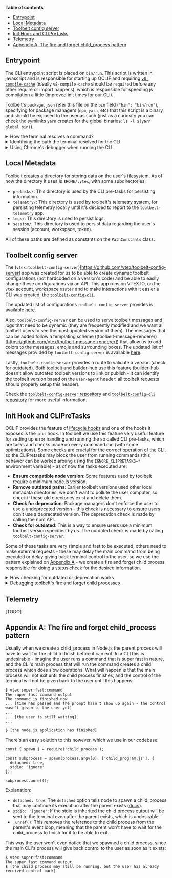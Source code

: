 **Table of contents**

- [Entrypoint](#entrypoint)
- [Local Metadata](#local-metadata)
- [Toolbelt config server](#toolbelt-config-server)
- [Init Hook and CLIPreTasks](#init-hook-and-clipretasks)
- [Telemetry](#telemetry)
- [Appendix A: The fire and forget child_process pattern](#appendix-a-the-fire-and-forget-child_process-pattern)

## Entrypoint

The CLI entrypoint script is placed on `bin/run`. This script is written in javascript and is
responsible for starting up OCLIF and requiring
[`v8-compile-cache`](https://www.npmjs.com/package/v8-compile-cache) (ideally `v8-compile-cache`
should be `require`d before any other require or import happens), which is responsible for speeding
js compilation a little (improved init times for our CLI).

Toolbelt's `package.json` refer this file on the `bin` field (`"bin": "bin/run"`), specifying for
package managers (`npm`, `yarn`, etc) that this script is a binary and should be exposed to the user
as such (just as a curiosity you can check the symlinks `yarn` creates for the global binaries:
`ls -l $(yarn global bin)`).

<details> 
  <summary> How the terminal resolves a command? </summary>

When we run:

```
$ vtex
```

The terminal uses the `PATH` environment variable to resolve the command given to an executable. The
PATH variable in bash has the following format:

```
$ echo $PATH
/usr/local/sbin:/usr/local/bin:/usr/sbin:/usr/bin:/sbin:/bin
```

It is a list of colon separated strings, each one representing an absolute path in the file system
in which the terminal will lookup for an executable. So when we run `vtex`, the terminal will look
up each directory in the `PATH` list searching for an executable file named `vtex`, and as soon as
it finds it, it will execute it.

This is sometimes a source of installation bugs, for example, when we install `yarn` we have to
configure our `PATH` variable to add `yarn`'s global binaries path (see `PATH` setup
[here](https://classic.yarnpkg.com/en/docs/install/)), so when we run a command installed with
`yarn` the terminal will be able to resolve this command to a binary installed by `yarn`.

In bash adding a new path to `PATH` is simple, we just have to add to our `~/.bashrc` the following
line and restart terminal sessions
([more details and troubleshooting](https://unix.stackexchange.com/questions/26047/how-to-correctly-add-a-path-to-path)):

```
export PATH=$PATH:new/path
```

We can also take advantage of the `PATH` variable to improve our local workflows. An example is what
was made in this repository, for local CLI development and testing. In order to test locally the CLI
we have to build the typescript code and then run the entrypoint js script at `bin/run`. If we want
to run the CLI on any other directory other than the repository itself we have to either use the
absolute path to `bin/run` or use the relative path to `bin/run`. A solution to facilitate this is
creating a symlink to `bin/run` named whatever we want (we named `vtex-test`) in a diretory that is
on `PATH`. Then when we run `vtex-test` the terminal will resolve this command to the symlink, which
will be resolved to `bin/run`, an executable script - voilà, `vtex-test` runs our local version of
the CLI. The problem with this solution is that usually directories on `PATH` need `sudo` to be
modified - we solved this by ask the developer to add a new path to his/her `PATH` - the `vtex-test`
symlink will be created there.

</details>

<details>
  <summary> Identifying the path the terminal resolved for the CLI  </summary>

Sometimes it's useful to identify the path to which the terminal resolved the command `vtex`. For
example, if we have multiple package managers installed, when we run `vtex` the command is being
resolved to the binary installed by which package manager? In case a user is having a bug, does the
binary `vtex` is pointing to is correct?

In order to identify this resolution path it's simple:

```
$ which vtex
/home/jessepinkman/.yarn/bin/vtex
```

The above example shows that `vtex` is being resolved to a `yarn` installation. Another example is a
`npm + nvm` installation:

```
$ which vtex
/home/jessepinkman/.nvm/versions/node/v12.18.3/bin/vtex
```

Or the `vtex-test` local testing command:

```
$ which vtex-test
/home/jessepinkman/.vtex/dev/bin/vtex-test
```

</details>

<details>
  <summary> Using Chrome's debugger when running the CLI </summary>

Sometimes using a debugger to follow step by step our code is useful. In order to use this in the
CLI we'll have, as of now, to run `bin/run` manually like this:

```
$ node --inspect-brk bin/run commandIWantToDebug
Debugger listening on ws://127.0.0.1:9229/c4585756-4cbb-48ed-8871-29f22b617ba0
For help, see: https://nodejs.org/en/docs/inspector
```

Now you can go to `chrome://inspect` in your chrome and you'll see:

You can open the `inspect` link and then start debugging this command execution.

**TIP**: you can add the keyword `debugger` in parts of your code and then de debugger will create a
breakpoint there:

```ts
const fn = () => {
    ... // do things
    debugger // want to stop here
    ... // do more things
}
```

</details>

## Local Metadata

Toolbelt creates a directory for storing data on the user's filesystem. As of now the directory it
uses is `$HOME/.vtex`, with some subdirectories:

- `pretasks/`: This directory is used by the CLI pre-tasks for persisting information.
- `telemetry/`: This directory is used by toolbelt's telemetry system, for persisting telemetry
  locally until it's decided to report to the `toolbelt-telemetry` app.
- `logs/`: This directory is used to persist logs.
- `session/`: This directory is used to persist data regarding the user's session (account,
  workspace, token).

All of these paths are defined as constants on the `PathConstants` class.

## Toolbelt config server

The (`vtex.toolbelt-config-server`)[https://github.com/vtex/toolbelt-config-server] app was created
for us to be able to create dynamic toolbelt configurations (not hardcoded on a version's code) and
be able to easily change these configurations via an API. This app runs on VTEX IO, on the `vtex`
account, workspace `master` and to make interactions with it easier a CLI was created, the
[`toolbelt-config-cli`](https://github.com/vtex/toolbelt-config-cli).

The updated list of configurations `toolbelt-config-server` provides is available
[here](https://github.com/vtex/toolbelt-config-server#configs).

Also, `toolbelt-config-server` can be used to serve toolbelt messages and logs that need to be
dynamic (they are frequently modified and we want all toolbelt users to see the most updated version
of them). The messages that can be added follow a templating scheme
((toolbelt-message-renderer)[https://github.com/vtex/toolbelt-message-renderer]) that allow us to
add colors to the messages, emojis and surrounding boxes. The updated list of messages provided by
`toolbelt-config-server` is available
[here](https://github.com/vtex/toolbelt-config-server#messages).

Lastly, `toolbelt-config-server` provides a route to validate a version (check for outdated). Both
toolbelt and builder-hub use this feature (builder-hub doesn't allow outdated toolbelt versions to
link or publish - it can identify the toolbelt version based on the `user-agent` header: all
toolbelt requests should properly setup this header).

Check the [`toolbelt-config-server` repository](https://github.com/vtex/toolbelt-config-server) and
[`toolbelt-config-cli` repository](https://github.com/vtex/toolbelt-config-cli) for more useful
information.

## Init Hook and CLIPreTasks

OCLIF provides the feature of [lifecycle hooks](https://oclif.io/docs/hooks#lifecycle-events) and
one of the hooks it exposes is the `init` hook. In toolbelt we use this feature very useful feature
for setting up error handling and running the so called CLI pre-tasks, which are tasks and checks
made on every command run (with some optimizations). Some checks are crucial for the correct
operation of the CLI, so the CLIPretasks may block the user from running commands (this behavior can
be worked aroung using the `IGNORE_CLIPRETASKS=*` environment variable) - as of now the tasks
executed are:

- **Ensure compatible node version**: Some features used by toolbelt require a minimum node.js
  version.
- **Remove outdated paths**: Earlier toolbelt versions used other local metadata directories, we
  don't want to pollute the user computer, so check if these old directories exist and delete them.
- **Check for deprecation**: Package managers don't enforce the user to use a undeprecated version -
  this check is necessary to ensure users don't use a deprecated version. The deprecation check is
  made by calling the npm API.
- **Check for outdated**: This is a way to ensure users use a minimum toolbelt version specified by
  us. The outdated check is made by calling `toolbelt-config-server`.

Some of these tasks are very simple and fast to be executed, others need to make external requests -
these may delay the main command from being executed or delay giving back terminal control to the
user, so we use the pattern explained on
[Appendix A](#appendix-a-the-fire-and-forget-child_process-pattern) - we create a fire and forget
child process responsible for doing a status check for the desired information.

<details>
  <summary> How checking for outdated or deprecation works </summary>

These tasks follow the same pattern. Each one of them have a storage in the format of a json at
`~/.vtex/pretasks/` where the status check result and last status check date will be persisted,
e.g.:

```json
// outdated-checking.json
{
  "outdatedInfo": {
    "versionChecked": "2.110.1",
    "outdated": false
  },
  "lastOutdatedCheck": 1598632562481
}
```

Whenever the user runs a command, the CLI pre-task for these checks will be executed - it will read
this json storage and will, in some cases, will spawn the fire and forget child process for updating
the status. In the case of checking for outdated these cases are the following:

- The toolbelt version being used doesn't match with the version checked on the storage.
- The current version is outdated (if it's outdated makes sense to do a check every time - what if
  we change our mind about outdating and update the data on `toolbelt-config-server`?).
- The last status update was long time ago (this check interval is defined in a constante).

In these cases the child process will be spawned and it will update the json storage with the latest
information.

</details>

<details>
  <summary> Debugging toolbelt's fire and forget child processes </summary>

As described in [Appendix A](#appendix-a-the-fire-and-forget-child_process-pattern), the fire and
forget child processes created doesn't inherit the parent stdio, so we don't get to see their
outputs, making it difficult to debug them. We created a workaround to this by means of an
environment variable: `DEBUG_CP=*`. Whenever we run a CLI command with this environment variable set
the child processes will inherit the parent's stdio, so we'll be able to see the child processes'
outputs.

</details>

## Telemetry

[TODO]

## Appendix A: The fire and forget child_process pattern

Usually when we create a child_process in Node.js the parent process will have to wait for the child
to finish before it can exit. In a CLI this is undesirable - imagine the user runs a command that is
super fast in nature, and the CLI's main process that will run the command creates a child process
which does slow operations. What will happen is that the main process will not exit until the child
process finishes, and the control of the terminal will not be given back to the user until this
happens:

```
$ vtex super:fast:command
The super fast command output
The command is finished now
... [time has passed and the prompt hasn't show up again - the control wasn't given to the user yet]
...
... [the user is still waiting]
...

$ [the node.js application has finished]
```

There's an easy solution to this however, which we use in our codebase:

```
const { spawn } = require('child_process');

const subprocess = spawn(process.argv[0], ['child_program.js'], {
  detached: true,
  stdio: 'ignore'
});

subprocess.unref();
```

Explanation:

- `detached: true`: The `detached` option tells node to spawn a child_process that may continue its
  execution after the parent exists
  ([docs](https://nodejs.org/api/child_process.html#child_process_options_detached)).
- `stdio: 'ignore'`: If the stdio is inherited the child process output will be sent to the terminal
  even after the parent exists, which is undesirable
- `.unref()`: This removes the reference to the child process from the parent's event loop, meaning
  that the parent won't have to wait for the child_process to finish for it to be able to exit.

This way the user won't even notice that we spawned a child process, since the main CLI's process
will give back control to the user as soon as it exists:

```
$ vtex super:fast:command
The super fast command output
$ [the child process may still be running, but the user has already received control back]
```
